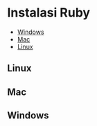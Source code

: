 # Instalasi Ruby

- [Windows](#windows)
- [Mac](#mac)
- [Linux](#linux)

## Linux

## Mac

## Windows
